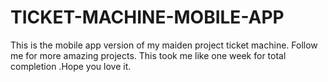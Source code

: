 # TICKET-MACHINE-MOBILE-APP
This is the mobile app version of my maiden project ticket machine. Follow me for more amazing projects.
This took me like one week for total completion .Hope you love it.
